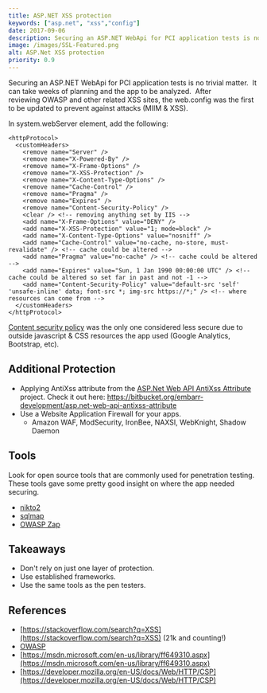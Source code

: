```yaml
---
title: ASP.NET XSS protection
keywords: ["asp.net", "xss","config"]
date: 2017-09-06
description: Securing an ASP.NET WebApi for PCI application tests is no trivial matter.  It can take weeks of planning and the app to be analyzed.  After reviewing OWASP and other related XSS sites, the web.config was the first to be updated to prevent against attacks (MIIM & XSS).
image: /images/SSL-Featured.png
alt: ASP.Net XSS protection
priority: 0.9
---
```

Securing an ASP.NET WebApi for PCI application tests is no trivial matter.  It can take weeks of planning and the app to be analyzed.  After reviewing OWASP and other related XSS sites, the web.config was the first to be updated to prevent against attacks (MIIM & XSS).

In system.webServer element, add the following:

    <httpProtocol>
      <customHeaders>
        <remove name="Server" />
        <remove name="X-Powered-By" />
        <remove name="X-Frame-Options" />
        <remove name="X-XSS-Protection" />
        <remove name="X-Content-Type-Options" />
        <remove name="Cache-Control" />
        <remove name="Pragma" />
        <remove name="Expires" />
        <remove name="Content-Security-Policy" />
        <clear /> <!-- removing anything set by IIS -->
        <add name="X-Frame-Options" value="DENY" />
        <add name="X-XSS-Protection" value="1; mode=block" />
        <add name="X-Content-Type-Options" value="nosniff" />
        <add name="Cache-Control" value="no-cache, no-store, must-revalidate" /> <!-- cache could be altered -->
        <add name="Pragma" value="no-cache" /> <!-- cache could be altered -->
        <add name="Expires" value="Sun, 1 Jan 1990 00:00:00 UTC" /> <!-- cache could be altered so set far in past and not -1 -->
        <add name="Content-Security-Policy" value="default-src 'self' 'unsafe-inline' data; font-src *; img-src https://*;" /> <!-- where resources can come from -->
      </customHeaders>
    </httpProtocol>


[Content security policy](https://developer.mozilla.org/en-US/docs/Web/HTTP/CSP) was the only one considered less secure due to outside javascript & CSS resources the app used (Google Analytics, Bootstrap, etc).

## Additional Protection

- Applying AntiXss attribute from the [ASP.Net Web API AntiXss Attribute](https://bitbucket.org/embarr-development/asp.net-web-api-antixss-attribute) project. Check it out here: https://bitbucket.org/embarr-development/asp.net-web-api-antixss-attribute
- Use a Website Application Firewall for your apps.
  - Amazon WAF, ModSecurity, IronBee, NAXSI, WebKnight, Shadow Daemon

## Tools

Look for open source tools that are commonly used for penetration testing. These tools gave some pretty good insight on where the app needed securing.

- [nikto2](https://cirt.net/Nikto2)
- [sqlmap](http://sqlmap.org/)
- [OWASP Zap](https://www.owasp.org/index.php/OWASP_Zed_Attack_Proxy_Project)

## Takeaways

- Don't rely on just one layer of protection.
- Use established frameworks.
- Use the same tools as the pen testers.

## References

- [https://stackoverflow.com/search?q=XSS](https://stackoverflow.com/search?q=XSS) (21k and counting!)
- [OWASP](https://www.owasp.org/index.php/Main_Page)
- [https://msdn.microsoft.com/en-us/library/ff649310.aspx](https://msdn.microsoft.com/en-us/library/ff649310.aspx)
- [https://developer.mozilla.org/en-US/docs/Web/HTTP/CSP](https://developer.mozilla.org/en-US/docs/Web/HTTP/CSP)
